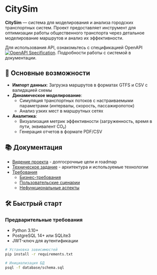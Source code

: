 # CitySim 

**CitySim** — система для моделирования и анализа городских транспортных систем. Проект предоставляет инструмент для оптимизации работы общественного транспорта через детальное моделирование маршрутов и анализ их эффективности.

Для использования API, ознакомьтесь с спецификацией OpenAPI [![OpenAPI Specification](https://img.shields.io/badge/OpenAPI-3.0-success?style=flat&logo=openapi)](./openapi/openapi.yaml). Подробности работы с системой в документации.

## 🚀 Основные возможности
- **Импорт данных**: Загрузка маршрутов в форматах GTFS и CSV с валидацией схемы
- **Динамическое моделирование**: 
  - Симуляция транспортных потоков с настраиваемыми параметрами (интервалы, скорость, пассажиропоток)
  - Анализ узких мест в маршрутных сетях
- **Аналитика**:
  - Визуализация метрик эффективности (загруженность, время в пути, эквивалент CO₂)
  - Генерация отчетов в формате PDF/CSV

## 📚 Документация
- [Видение проекта](./docs/vision.md) - долгосрочные цели и roadmap
- [Техническое задание](./docs/tech-spec.md) - архитектура и используемые технологии
- [Требования](./docs/requirements/)
  - [Бизнес-требования](./docs/requirements/business.md)
  - [Пользовательские сценарии](./docs/requirements/user.md)
  - [Нефункциональные аспекты](./docs/requirements/non-functional.md)

## 🛠️ Быстрый старт

### Предварительные требования
- Python 3.10+
- PostgreSQL 14+ или SQLite3
- JWT-ключ для аутентификации

```bash
# Установка зависимостей
pip install -r requirements.txt

# Инициализация БД
psql -f database/schema.sql
